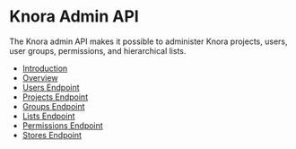<!---
 * Copyright © 2022 Swiss National Data and Service Center for the Humanities and/or DaSCH Service Platform contributors.
 * SPDX-License-Identifier: Apache-2.0
-->

# Knora Admin API

The Knora admin API makes it possible to administer Knora projects, users, user groups, permissions, and hierarchical lists.

- [Introduction](introduction.md)
- [Overview](overview.md)
- [Users Endpoint](users.md)
- [Projects Endpoint](projects.md)
- [Groups Endpoint](groups.md)
- [Lists Endpoint](lists.md)
- [Permissions Endpoint](permissions.md)
- [Stores Endpoint](stores.md)
